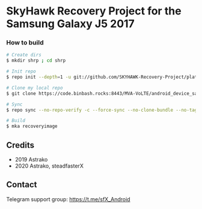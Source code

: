 # SkyHawk Recovery Project for the Samsung Galaxy J5 2017

### How to build ###

```bash
# Create dirs
$ mkdir shrp ; cd shrp

# Init repo
$ repo init --depth=1 -u git://github.com/SKYHAWK-Recovery-Project/platform_manifest_twrp_omni.git -b android-9.0

# Clone my local repo
$ git clone https://code.binbash.rocks:8443/MVA-VoLTE/android_device_samsung_j5y17lte.git -b android-9.0_shrp device/samsung/j5y17lte

# Sync
$ repo sync --no-repo-verify -c --force-sync --no-clone-bundle --no-tags --optimized-fetch --prune -j`nproc`

# Build
$ mka recoveryimage
```
## Credits
* 2019 Astrako
* 2020 Astrako, steadfasterX

## Contact
Telegram support group: https://t.me/sfX_Android
